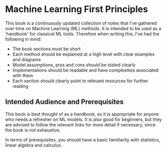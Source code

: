 # Machine Learning First Principles

This book is a continuously updated collection of notes that I've gathered over time on Machine Learning (ML) methods. It is intended to be used as a 'handbook' for classical ML tools. Therefore when writing this, I've had the following in mind:
- The book sections must be short
- Each method should be explained at a high level with clear examples and diagrams
- Model assumptions, pros and cons should be stated clearly
- Implementations should be readable and have complexities associated with them
- Each section should clearly point to relevant resources for further reading

## Intended Audience and Prerequisites

This book is best thought of as a handbook, so it is appropriate for anyone who needs a refresher on ML models. It is also good for beginners, but they are advised to follow the relevant links for more detail if necessary, since the book is not exhaustive.

In terms of prerequisites, you should have a basic familiarity with statistics, linear algebra and calculus.